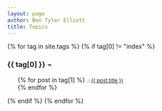```yaml
---
layout: page
author: Ben Tyler Elliott
title: Topics
---
```


<!-- @format -->

{% for tag in site.tags %} {% if tag[0] != "index" %}

<h3 class="topic" id="{{ tag[0] }}">{{ tag[0] }} ¬</h3>
<div class="topic-list">
    <ul>
{% for post in tag[1] %}
        <small>
            .: <a href="{{ post.url }}">{{ post.title }}</a><br>
            </small>
{% endfor %}
        </ul>
    </div>
{% endif %} {% endfor %}
